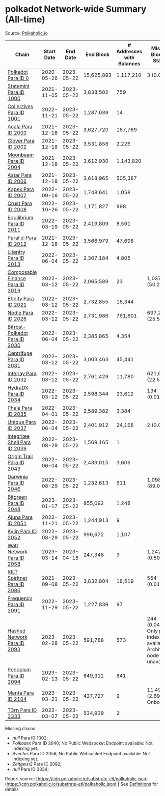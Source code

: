 # polkadot Network-wide Summary (All-time)

Source: [Polkaholic.io](https://polkaholic.io)


| Chain            | Start Date | End Date | End Block | # Addresses with Balances | Missing Blocks / Status |
| ---------------- | ---------- | ---------| --------- | ------------------------- | ----------------------- |
| [Polkadot Para ID 0](/polkadot/0-polkadot) | 2020-05-26 | 2023-05-22 | 15,625,893 |  1,117,210 | 3 (0.00%)  |
| [Statemint Para ID 1000](/polkadot/1000-statemint) | 2021-11-05 | 2023-05-22 | 3,838,502 |  759 |    |
| [Collectives Para ID 1001](/polkadot/1001-collectives) | 2022-11-21 | 2023-05-22 | 1,287,039 |  14 |    |
| [Acala Para ID 2000](/polkadot/2000-acala) | 2021-12-18 | 2023-05-22 | 3,627,720 |  167,769 |    |
| [Clover Para ID 2002](/polkadot/2002-clover) | 2021-12-18 | 2023-05-22 | 3,531,858 |  2,226 |    |
| [Moonbeam Para ID 2004](/polkadot/2004-moonbeam) | 2021-12-18 | 2023-05-22 | 3,612,930 |  1,143,820 |    |
| [Astar Para ID 2006](/polkadot/2006-astar) | 2021-12-18 | 2023-05-22 | 3,618,965 |  505,387 |    |
| [Kapex Para ID 2007](/polkadot/2007-kapex) | 2022-09-16 | 2023-05-22 | 1,748,641 |  1,058 |    |
| [Crust Para ID 2008](/polkadot/2008-crust) | 2022-10-26 | 2023-05-22 | 1,171,827 |  998 |    |
| [Equilibrium Para ID 2011](/polkadot/2011-equilibrium) | 2022-03-19 | 2023-05-22 | 2,419,809 |  8,591 |    |
| [Parallel Para ID 2012](/polkadot/2012-parallel) | 2021-12-18 | 2023-05-22 | 3,566,979 |  47,698 |    |
| [Litentry Para ID 2013](/polkadot/2013-litentry) | 2022-06-04 | 2023-05-22 | 2,367,184 |  4,805 |    |
| [Composable Finance Para ID 2019](/polkadot/2019-composable) | 2022-03-12 | 2023-05-22 | 2,065,589 |  23 | 1,037,575 (50.23%)  |
| [Efinity Para ID 2021](/polkadot/2021-efinity) | 2022-03-12 | 2023-05-22 | 2,732,855 |  16,344 |    |
| [Nodle Para ID 2026](/polkadot/2026-nodle) | 2022-03-12 | 2023-05-22 | 2,731,986 |  761,801 | 697,249 (25.52%)  |
| [Bifrost-Polkadot Para ID 2030](/polkadot/2030-bifrost-dot) | 2022-06-04 | 2023-05-22 | 2,385,865 |  4,354 |    |
| [Centrifuge Para ID 2031](/polkadot/2031-centrifuge) | 2022-03-12 | 2023-05-22 | 3,003,463 |  45,441 |    |
| [Interlay Para ID 2032](/polkadot/2032-interlay) | 2022-03-12 | 2023-05-22 | 2,761,429 |  11,780 | 621,626 (22.51%)  |
| [HydraDX Para ID 2034](/polkadot/2034-hydradx) | 2022-03-12 | 2023-05-22 | 2,598,344 |  23,612 | 134 (0.01%)  |
| [Phala Para ID 2035](/polkadot/2035-phala) | 2022-04-01 | 2023-05-22 | 2,589,382 |  3,384 |    |
| [Unique Para ID 2037](/polkadot/2037-unique) | 2022-06-04 | 2023-05-22 | 2,401,912 |  24,168 | 2 (0.00%)  |
| [Integritee Shell Para ID 2039](/polkadot/2039-integritee-shell) | 2022-08-29 | 2023-05-22 | 1,569,165 |  1 |    |
| [Origin Trail Para ID 2043](/polkadot/2043-origintrail) | 2022-06-04 | 2023-05-22 | 2,439,015 |  3,606 |    |
| [Darwinia Para ID 2046](/polkadot/2046-darwinia) | 2022-08-29 | 2023-05-22 | 1,232,613 |  611 | 1,098,047 (89.08%)  |
| [Bitgreen Para ID 2048](/polkadot/2048-bitgreen) | 2023-01-17 | 2023-05-22 | 855,092 |  1,248 |    |
| [Ajuna Para ID 2051](/polkadot/2051-ajuna) | 2022-11-21 | 2023-05-22 | 1,244,913 |  9 |    |
| [Kylin Para ID 2052](/polkadot/2052-kylin) | 2022-08-29 | 2023-05-22 | 996,672 |  1,107 |    |
| [Watr Network Para ID 2058](/polkadot/2058-watr) | 2023-03-14 | 2023-04-18 | 247,348 |  9 | 1,242 (0.50%)  |
| [KILT Spiritnet Para ID 2086](/polkadot/2086-kilt) | 2021-09-08 | 2023-05-22 | 3,832,804 |  18,519 | 554 (0.01%)  |
| [Frequency Para ID 2091](/polkadot/2091-frequency) | 2022-11-29 | 2023-05-22 | 1,227,839 |  97 |    |
| [Hashed Network Para ID 2093](/polkadot/2093-hashed) | 2023-02-28 | 2023-05-22 | 591,788 |  573 | 244 (0.04%) Only partial index available: Archive node unavailable |
| [Pendulum Para ID 2094](/polkadot/2094-pendulum) | 2023-02-13 | 2023-05-22 | 649,312 |  841 |    |
| [Manta Para ID 2104](/polkadot/2104-manta) | 2023-03-21 | 2023-05-22 | 427,727 |  9 | 11,497 (2.69%) Onboarding |
| [T3rn Para ID 3333](/polkadot/3333-t3rn) | 2023-03-07 | 2023-05-22 | 534,939 |  2 |    |

Missing chains


* *null* Para ID 1002; 
* *Polkadex* Para ID 2040; No Public Websocket Endpoint available: Not indexing yet.
* *Aventus* Para ID 2056; No Public Websocket Endpoint available: Not indexing yet.
* *Zeitgeist2* Para ID 2092; 
* *null* Para ID 3334; 

Report source: [https://cdn.polkaholic.io/substrate-etl/polkaholic.json](https://cdn.polkaholic.io/substrate-etl/polkaholic.json) | See [Definitions](/DEFINITIONS.md) for details
